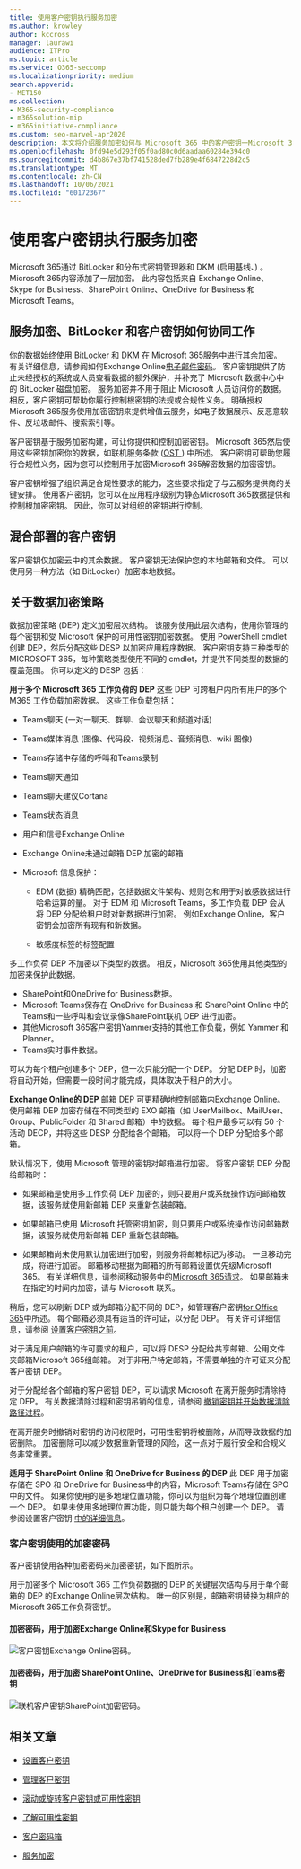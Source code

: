 ```yaml
---
title: 使用客户密钥执行服务加密
ms.author: krowley
author: kccross
manager: laurawi
audience: ITPro
ms.topic: article
ms.service: O365-seccomp
ms.localizationpriority: medium
search.appverid:
- MET150
ms.collection:
- M365-security-compliance
- m365solution-mip
- m365initiative-compliance
ms.custom: seo-marvel-apr2020
description: 本文将介绍服务加密如何与 Microsoft 365 中的客户密钥一Microsoft 365。
ms.openlocfilehash: 0fd94e5d293f05f0ad80c0d6aadaa60284e394c0
ms.sourcegitcommit: d4b867e37bf741528ded7fb289e4f6847228d2c5
ms.translationtype: MT
ms.contentlocale: zh-CN
ms.lasthandoff: 10/06/2021
ms.locfileid: "60172367"
---
```

# <a name="service-encryption-with-customer-key"></a>使用客户密钥执行服务加密

Microsoft 365通过 BitLocker 和分布式密钥管理器和 DKM (启用基线、) 。 Microsoft 365内容添加了一层加密。 此内容包括来自 Exchange Online、Skype for Business、SharePoint Online、OneDrive for Business 和 Microsoft Teams。

## <a name="how-service-encryption-bitlocker-and-customer-key-work-together"></a>服务加密、BitLocker 和客户密钥如何协同工作

你的数据始终使用 BitLocker 和 DKM 在 Microsoft 365服务中进行其余加密。 有关详细信息，请参阅如何Exchange Online[电子邮件密码](exchange-online-secures-email-secrets.md)。 客户密钥提供了防止未经授权的系统或人员查看数据的额外保护，并补充了 Microsoft 数据中心中的 BitLocker 磁盘加密。 服务加密并不用于阻止 Microsoft 人员访问你的数据。 相反，客户密钥可帮助你履行控制根密钥的法规或合规性义务。 明确授权 Microsoft 365服务使用加密密钥来提供增值云服务，如电子数据展示、反恶意软件、反垃圾邮件、搜索索引等。

客户密钥基于服务加密构建，可让你提供和控制加密密钥。 Microsoft 365然后使用这些密钥加密你的数据，如联机服务条款 ([OST ](https://www.microsoft.com/licensing/product-licensing/products.aspx)) 中所述。 客户密钥可帮助您履行合规性义务，因为您可以控制用于加密Microsoft 365解密数据的加密密钥。
  
客户密钥增强了组织满足合规性要求的能力，这些要求指定了与云服务提供商的关键安排。 使用客户密钥，您可以在应用程序级别为静态Microsoft 365数据提供和控制根加密密钥。 因此，你可以对组织的密钥进行控制。

## <a name="customer-key-with-hybrid-deployments"></a>混合部署的客户密钥

客户密钥仅加密云中的其余数据。 客户密钥无法保护您的本地邮箱和文件。 可以使用另一种方法（如 BitLocker）加密本地数据。

## <a name="about-data-encryption-policies"></a>关于数据加密策略

数据加密策略 (DEP) 定义加密层次结构。 该服务使用此层次结构，使用你管理的每个密钥和受 Microsoft 保护的可用性密钥加密数据。 使用 PowerShell cmdlet 创建 DEP，然后分配这些 DESP 以加密应用程序数据。 客户密钥支持三种类型的 MICROSOFT 365，每种策略类型使用不同的 cmdlet，并提供不同类型的数据的覆盖范围。 你可以定义的 DESP 包括：

**用于多个 Microsoft 365 工作负荷的 DEP** 这些 DEP 可跨租户内所有用户的多个 M365 工作负载加密数据。 这些工作负载包括：

- Teams聊天 (一对一聊天、群聊、会议聊天和频道对话) 
- Teams媒体消息 (图像、代码段、视频消息、音频消息、wiki 图像) 
- Teams存储中存储的呼叫和Teams录制
- Teams聊天通知
- Teams聊天建议Cortana
- Teams状态消息
- 用户和信号Exchange Online
- Exchange Online未通过邮箱 DEP 加密的邮箱
- Microsoft 信息保护：

  - EDM (数据) 精确匹配，包括数据文件架构、规则包和用于对敏感数据进行哈希运算的量。 对于 EDM 和 Microsoft Teams，多工作负载 DEP 会从将 DEP 分配给租户时对新数据进行加密。 例如Exchange Online，客户密钥会加密所有现有和新数据。

  - 敏感度标签的标签配置

多工作负荷 DEP 不加密以下类型的数据。 相反，Microsoft 365使用其他类型的加密来保护此数据。

- SharePoint和OneDrive for Business数据。
- Microsoft Teams保存在 OneDrive for Business 和 SharePoint Online 中的Teams和一些呼叫和会议录像SharePoint联机 DEP 进行加密。
- 其他Microsoft 365客户密钥Yammer支持的其他工作负载，例如 Yammer 和 Planner。
- Teams实时事件数据。

可以为每个租户创建多个 DEP，但一次只能分配一个 DEP。 分配 DEP 时，加密将自动开始，但需要一段时间才能完成，具体取决于租户的大小。

**Exchange Online的 DEP** 邮箱 DEP 可更精确地控制邮箱内Exchange Online。 使用邮箱 DEP 加密存储在不同类型的 EXO 邮箱（如 UserMailbox、MailUser、Group、PublicFolder 和 Shared 邮箱）中的数据。 每个租户最多可以有 50 个活动 DECP，并将这些 DESP 分配给各个邮箱。 可以将一个 DEP 分配给多个邮箱。

默认情况下，使用 Microsoft 管理的密钥对邮箱进行加密。 将客户密钥 DEP 分配给邮箱时：

- 如果邮箱是使用多工作负荷 DEP 加密的，则只要用户或系统操作访问邮箱数据，该服务就使用新邮箱 DEP 来重新包装邮箱。

- 如果邮箱已使用 Microsoft 托管密钥加密，则只要用户或系统操作访问邮箱数据，该服务就使用新邮箱 DEP 重新包装邮箱。

- 如果邮箱尚未使用默认加密进行加密，则服务将邮箱标记为移动。 一旦移动完成，将进行加密。 邮箱移动根据为邮箱的所有邮箱设置优先级Microsoft 365。 有关详细信息，请参阅移动服务中的[Microsoft 365请求](/exchange/mailbox-migration/office-365-migration-best-practices#move-requests-in-the-microsoft-365-or-office-365-service)。 如果邮箱未在指定的时间内加密，请与 Microsoft 联系。

稍后，您可以刷新 DEP 或为邮箱分配不同的 DEP，如管理客户密钥[for Office 365](customer-key-manage.md)中所述。 每个邮箱必须具有适当的许可证，以分配 DEP。 有关许可详细信息，请参阅 [设置客户密钥之前](customer-key-set-up.md#before-you-set-up-customer-key)。

对于满足用户邮箱的许可要求的租户，可以将 DESP 分配给共享邮箱、公用文件夹邮箱Microsoft 365组邮箱。 对于非用户特定邮箱，不需要单独的许可证来分配客户密钥 DEP。

对于分配给各个邮箱的客户密钥 DEP，可以请求 Microsoft 在离开服务时清除特定 DEP。 有关数据清除过程和密钥吊销的信息，请参阅 [撤销密钥并开始数据清除路径过程](customer-key-manage.md#revoke-your-keys-and-start-the-data-purge-path-process)。

在离开服务时撤销对密钥的访问权限时，可用性密钥将被删除，从而导致数据的加密删除。 加密删除可以减少数据重新管理的风险，这一点对于履行安全和合规义务非常重要。

**适用于 SharePoint Online 和 OneDrive for Business 的 DEP** 此 DEP 用于加密存储在 SPO 和 OneDrive for Business中的内容，Microsoft Teams存储在 SPO 中的文件。 如果你使用的是多地理位置功能，你可以为组织为每个地理位置创建一个 DEP。 如果未使用多地理位置功能，则只能为每个租户创建一个 DEP。 请参阅设置客户密钥 [中的详细信息](customer-key-set-up.md)。

### <a name="encryption-ciphers-used-by-customer-key"></a>客户密钥使用的加密密码

客户密钥使用各种加密密码来加密密钥，如下图所示。

用于加密多个 Microsoft 365 工作负荷数据的 DEP 的关键层次结构与用于单个邮箱的 DEP 的Exchange Online层次结构。 唯一的区别是，邮箱密钥替换为相应的Microsoft 365工作负荷密钥。

#### <a name="encryption-ciphers-used-to-encrypt-keys-for-exchange-online-and-skype-for-business"></a>加密密码，用于加密Exchange Online和Skype for Business

![客户密钥Exchange Online密码。](../media/customerkeyencryptionhierarchiesexchangeskype.png)

#### <a name="encryption-ciphers-used-to-encrypt-keys-for-sharepoint-online-onedrive-for-business-and-teams-files"></a>加密密码，用于加密 SharePoint Online、OneDrive for Business和Teams密钥

![联机客户密钥SharePoint加密密码。](../media/customerkeyencryptionhierarchiessharepointonedriveteamsfiles.png)

## <a name="related-articles"></a>相关文章

- [设置客户密钥](customer-key-set-up.md)

- [管理客户密钥](customer-key-manage.md)

- [滚动或旋转客户密钥或可用性密钥](customer-key-availability-key-roll.md)

- [了解可用性密钥](customer-key-availability-key-understand.md)

- [客户密码箱](customer-lockbox-requests.md)

- [服务加密](office-365-service-encryption.md)